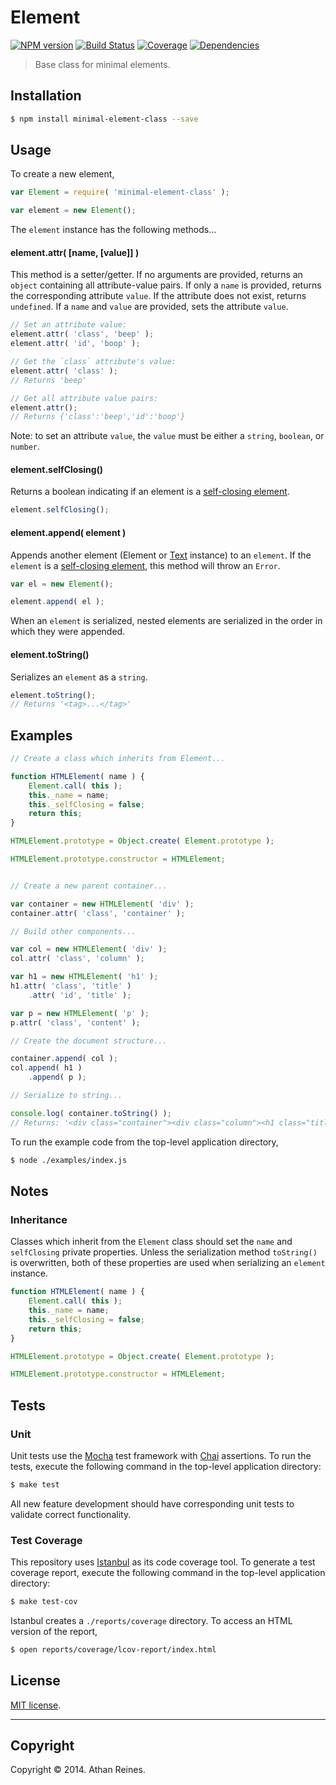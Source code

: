 Element
=======
[![NPM version][npm-image]][npm-url] [![Build Status][travis-image]][travis-url] [![Coverage][coveralls-image]][coveralls-url] [![Dependencies][dependencies-image]][dependencies-url]

> Base class for minimal elements.


## Installation

``` bash
$ npm install minimal-element-class --save
```


## Usage

To create a new element,

``` javascript
var Element = require( 'minimal-element-class' );

var element = new Element();
```

The `element` instance has the following methods...


#### element.attr( [name, [value]] )

This method is a setter/getter. If no arguments are provided, returns an `object` containing all attribute-value pairs. If only a `name` is provided, returns the corresponding attribute `value`. If the attribute does not exist, returns `undefined`. If a `name` and `value` are provided, sets the attribute `value`.

``` javascript
// Set an attribute value:
element.attr( 'class', 'beep' );
element.attr( 'id', 'boop' );

// Get the `class` attribute's value:
element.attr( 'class' );
// Returns 'beep'

// Get all attribute value pairs:
element.attr();
// Returns {'class':'beep','id':'boop'}
```

Note: to set an attribute `value`, the `value` must be either a `string`, `boolean`, or `number`.


#### element.selfClosing()

Returns a boolean indicating if an element is a [self-closing element](http://www.w3.org/html/wg/drafts/html/master/syntax.html#elements-0).

``` javascript
element.selfClosing();
```

#### element.append( element )

Appends another element (Element or [Text](https://github.com/element-io/text) instance) to an `element`. If the `element` is a [self-closing element](http://www.w3.org/html/wg/drafts/html/master/syntax.html#elements-0), this method will throw an `Error`.

``` javascript
var el = new Element();

element.append( el );
```

When an `element` is serialized, nested elements are serialized in the order in which they were appended.


#### element.toString()

Serializes an `element` as a `string`.

``` javascript
element.toString();
// Returns '<tag>...</tag>'
```


## Examples

``` javascript
// Create a class which inherits from Element...

function HTMLElement( name ) {
	Element.call( this );
	this._name = name;
	this._selfClosing = false;
	return this;
}

HTMLElement.prototype = Object.create( Element.prototype );

HTMLElement.prototype.constructor = HTMLElement;


// Create a new parent container...

var container = new HTMLElement( 'div' );
container.attr( 'class', 'container' );

// Build other components...

var col = new HTMLElement( 'div' );
col.attr( 'class', 'column' );

var h1 = new HTMLElement( 'h1' );
h1.attr( 'class', 'title' )
	.attr( 'id', 'title' );

var p = new HTMLElement( 'p' );
p.attr( 'class', 'content' );

// Create the document structure...

container.append( col );
col.append( h1 )
	.append( p );

// Serialize to string...

console.log( container.toString() );
// Returns: '<div class="container"><div class="column"><h1 class="title" id="title"></h1><p class="content"></p></div></div>'
```

To run the example code from the top-level application directory,

``` bash
$ node ./examples/index.js
```


## Notes

### Inheritance

Classes which inherit from the `Element` class should set the `name` and `selfClosing` private properties. Unless the serialization method `toString()` is overwritten, both of these properties are used when serializing an `element` instance.

``` javascript
function HTMLElement( name ) {
	Element.call( this );
	this._name = name;
	this._selfClosing = false;
	return this;
}

HTMLElement.prototype = Object.create( Element.prototype );

HTMLElement.prototype.constructor = HTMLElement;
```



## Tests

### Unit

Unit tests use the [Mocha](http://mochajs.org/) test framework with [Chai](http://chaijs.com) assertions. To run the tests, execute the following command in the top-level application directory:

``` bash
$ make test
```

All new feature development should have corresponding unit tests to validate correct functionality.


### Test Coverage

This repository uses [Istanbul](https://github.com/gotwarlost/istanbul) as its code coverage tool. To generate a test coverage report, execute the following command in the top-level application directory:

``` bash
$ make test-cov
```

Istanbul creates a `./reports/coverage` directory. To access an HTML version of the report,

``` bash
$ open reports/coverage/lcov-report/index.html
```


## License

[MIT license](http://opensource.org/licenses/MIT). 


---
## Copyright

Copyright &copy; 2014. Athan Reines.



[npm-image]: http://img.shields.io/npm/v/minimal-element-class.svg
[npm-url]: https://npmjs.org/package/minimal-element-class

[travis-image]: http://img.shields.io/travis/element-io/element/master.svg
[travis-url]: https://travis-ci.org/element-io/element

[coveralls-image]: https://img.shields.io/coveralls/element-io/element/master.svg
[coveralls-url]: https://coveralls.io/r/element-io/element?branch=master

[dependencies-image]: http://img.shields.io/david/element-io/element.svg
[dependencies-url]: https://david-dm.org/element-io/element

[dev-dependencies-image]: http://img.shields.io/david/dev/element-io/element.svg
[dev-dependencies-url]: https://david-dm.org/dev/element-io/element

[github-issues-image]: http://img.shields.io/github/issues/element-io/element.svg
[github-issues-url]: https://github.com/element-io/element/issues
